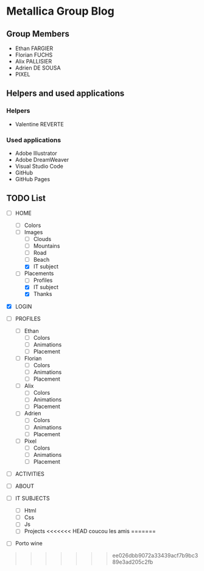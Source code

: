 # Metallica Group Blog

## Group Members

 - Ethan FARGIER
 - Florian FUCHS
 - Alix PALLISIER
 - Adrien DE SOUSA
 - PIXEL

 ## Helpers and used applications

 ### Helpers

 - Valentine REVERTE

 ### Used applications

 - Adobe Illustrator
 - Adobe DreamWeaver
 - Visual Studio Code
 - GitHub
 - GitHub Pages

## TODO List

 - [ ] HOME
    - [ ] Colors
    - [ ] Images
        - [ ] Clouds
        - [ ] Mountains
        - [ ] Road
        - [ ] Beach
        - [x] IT subject
    - [ ] Placements
        - [ ] Profiles
        - [x] IT subject
        - [x] Thanks
        
 - [x] LOGIN

 - [ ] PROFILES
    - [ ] Ethan
        - [ ] Colors
        - [ ] Animations
        - [ ] Placement
    - [ ] Florian
        - [ ] Colors
        - [ ] Animations
        - [ ] Placement
    - [ ] Alix
        - [ ] Colors
        - [ ] Animations
        - [ ] Placement
    - [ ] Adrien
        - [ ] Colors
        - [ ] Animations
        - [ ] Placement
    - [ ] Pixel
        - [ ] Colors
        - [ ] Animations
        - [ ] Placement

 - [ ] ACTIVITIES

 - [ ] ABOUT

 - [ ] IT SUBJECTS
	- [ ] Html 
	- [ ] Css
	- [ ] Js
	- [ ] Projects
<<<<<<< HEAD
coucou les amis
=======
 - [ ] Porto wine

>>>>>>> ee026dbb9072a33439acf7b9bc389e3ad205c2fb
